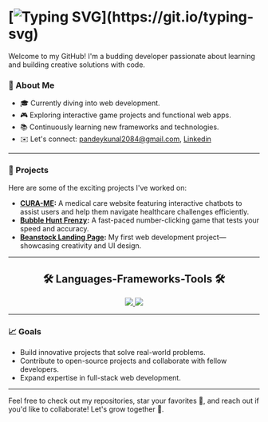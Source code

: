 
# [![Typing SVG](https://readme-typing-svg.herokuapp.com?font=Fira+Code&weight=500&size=35&duration=3000&pause=900&color=E87BF7&center=true&vCenter=true&width=1000&lines=Hi+👋+,I+am+Kunal+Pandey!!!)](https://git.io/typing-svg)


Welcome to my GitHub! I'm a budding developer passionate about learning and building creative solutions with code.

### 🌟 About Me
- 🎓 Currently diving into web development.
- 🎮 Exploring interactive game projects and functional web apps.
- 📚 Continuously learning new frameworks and technologies.
- ✉️ Let's connect: [pandeykunal2084@gmail.com](mailto:pandeykunal2084@gmail.com), [Linkedin](www.linkedin.com/in/kunalpandey2084)

---

### 🚀 Projects
Here are some of the exciting projects I've worked on:

- **[CURA-ME](https://github.com/KunalPandey-675/CURA-ME):** A medical care website featuring interactive chatbots to assist users and help them navigate healthcare challenges efficiently.  
- **[Bubble Hunt Frenzy](https://github.com/KunalPandey-675/Bubble-Hunt-Frenzy):** A fast-paced number-clicking game that tests your speed and accuracy.  
- **[Beanstock Landing Page](https://kunalpandey-675.github.io):** My first web development project—showcasing creativity and UI design.  

---

<h2 align="center">🛠️ Languages-Frameworks-Tools 🛠️</h2>
<div align="center">
    <a href="https://skillicons.dev">
        <img src="https://skillicons.dev/icons?i=github,javascript,html,css,tailwind,python"/>
        <img src="https://skillicons.dev/icons?i=c,discord,mysql"/>
    </a>
</div>

---

### 📈 Goals
- Build innovative projects that solve real-world problems.  
- Contribute to open-source projects and collaborate with fellow developers.  
- Expand expertise in full-stack web development.  

---

Feel free to check out my repositories, star your favorites 🌟, and reach out if you'd like to collaborate! Let's grow together 🚀.

<!---
KunalPandey-675/KunalPandey-675 is a ✨ special ✨ repository because its `README.md` (this file) appears on your GitHub profile.
You can click the Preview link to take a look at your changes.
--->
